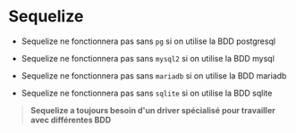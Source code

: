 # Sequelize

- Sequelize ne fonctionnera pas sans `pg` si on utilise la BDD postgresql

- Sequelize ne fonctionnera pas sans `mysql2` si on utilise la BDD mysql

- Sequelize ne fonctionnera pas sans `mariadb` si on utilise la BDD mariadb

- Sequelize ne fonctionnera pas sans `sqlite` si on utilise la BDD sqlite

> **Sequelize a toujours besoin d'un driver spécialisé pour travailler avec différentes BDD**

